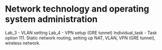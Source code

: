 # Network technology and operating system administration

Lab_3 - VLAN setting
Lab_4 - VPN setup (GRE tunnel)
Individual_task - Task option 111. Static network routing, setting up NAT, VLAN, VPN (GRE tunnel), wireless network.
